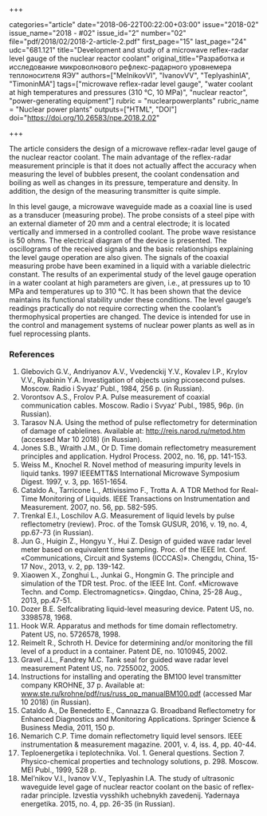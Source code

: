 +++

categories="article"
date="2018-06-22T00:22:00+03:00"
issue="2018-02"
issue_name="2018 - #02"
issue_id="2"
number="02"
file="pdf/2018/02/2018-2-article-2.pdf"
first_page="15"
last_page="24"
udc="681.121"
title="Development and study of a microwave reflex-radar level gauge of the nuclear reactor coolant"
original_title="Разработка и исследование микроволнового рефлекс-радарного уровнемера теплоносителя ЯЭУ"
authors=["MelnikovVI", "IvanovVV", "TeplyashinIA", "TimoninMA"]
tags=["microwave reflex-radar level gauge", "water coolant at high temperatures and pressures (310 °C, 10 MPa)", "nuclear reactor", "power-generating equipment"]
rubric = "nuclearpowerplants"
rubric_name = "Nuclear power plants"
outputs=["HTML", "DOI"]
doi="https://doi.org/10.26583/npe.2018.2.02"

+++

The article considers the design of a microwave reflex-radar level gauge of the nuclear reactor coolant. The main advantage of the reflex-radar measurement principle is that it does not actually affect the accuracy when measuring the level of bubbles present, the coolant condensation and boiling as well as changes in its pressure, temperature and density. In addition, the design of the measuring transmitter is quite simple.

In this level gauge, a microwave waveguide made as a coaxial line is used as a transducer (measuring probe). The probe consists of a steel pipe with an external diameter of 20 mm and a central electrode; it is located vertically and immersed in a controlled coolant. The probe wave resistance is 50 ohms. The electrical diagram of the device is presented. The oscillograms of the received signals and the basic relationships explaining the level gauge operation are also given. The signals of the coaxial measuring probe have been examined in a liquid with a variable dielectric constant. The results of an experimental study of the level gauge operation in a water coolant at high parameters are given, i.e., at pressures up to 10 MPa and temperatures up to 310 °C. It has been shown that the device maintains its functional stability under these conditions. The level gauge’s readings practically do not require correcting when the coolant’s thermophysical properties are changed. The device is intended for use in the control and management systems of nuclear power plants as well as in fuel reprocessing plants.

### References

1. Glebovich G.V., Andriyanov A.V., Vvedenckij Y.V., Kovalev I.P., Krylov V.V., Ryabinin Y.A. Investigation of objects using picosecond pulses. Moscow. Radio i Svyaz’ Publ., 1984, 256 p. (in Russian).
2. Vorontsov A.S., Frolov P.A. Pulse measurement of coaxial communication cables. Moscow. Radio i Svyaz’ Publ., 1985, 96p. (in Russian).
3. Tarasov N.A. Using the method of pulse reflectometry for determination of damage of cablelines. Available at: http://reis.narod.ru/metod.htm (accessed Mar 10 2018) (in Russian).
4. Jones S.B., Wraith J.M., Or D. Time domain reflectometry measurement principles and application. Hydrol Process. 2002, no. 16, pp. 141-153.
5. Weiss M., Knochel R. Novel method of measuring impurity levels in liquid tanks. 1997 IEEEMTT&S International Microwave Symposium Digest. 1997, v. 3, pр. 1651-1654.
6. Cataldo A., Tarricone L., Attivissimo F., Trotta A. A TDR Method for Real-Time Monitoring of Liquids. IEEE Transactions on Instrumentation and Measurement. 2007, no. 56, pp. 582-595.
7. Trenkal E.I., Loschilov A.G. Measurement of liquid levels by pulse reflectometry (review). Proc. of the Tomsk GUSUR, 2016, v. 19, no. 4, pp.67-73 (in Russian).
8. Jun G., Huigin Z., Hongyu Y., Hui Z. Design of guided wave radar level meter based on equivalent time sampling. Proc. of the IEEE Int. Conf. «Communications, Circuit and Systems (ICCCAS)». Chengdu, China, 15-17 Nov., 2013, v. 2, pp. 139-142.
9. Xiaowen X., Zonghui L., Junkai G., Hongmin G. The principle and simulation of the TDR test. Proc. of the IEEE Int. Conf. «Microwave Techn. and Comp. Electromagnetics». Qingdao, China, 25-28 Aug., 2013, pp.47-51.
10. Dozer B.E. Selfcalibrating liquid-level measuring device. Patent US, no. 3398578, 1968.
11. Hook W.R. Apparatus and methods for time domain reflectometry. Patent US, no. 5726578, 1998.
12. Reimelt R., Schroth H. Device for determining and/or monitoring the fill level of a product in a container. Patent DE, no. 1010945, 2002.
13. Gravel J.L., Fandrey M.C. Tank seal for guided wave radar level measurement Patent US, no. 7255002, 2005.
14. Instructions for installing and operating the BM100 level transmitter company KROHNE, 37 p. Available at: www.ste.ru/krohne/pdf/rus/russ_op_manualBM100.pdf (accessed Mar 10 2018) (in Russian).
15. Cataldo A., De Benedetto E., Cannazza G. Broadband Reflectometry for Enhanced Diagnostics and Monitoring Applications. Springer Science & Business Media, 2011, 150 p.
16. Nemarich C.P. Time domain reflectometry liquid level sensors. IEEE instrumentation & measurement magazine. 2001, v. 4, iss. 4, pp. 40-44.
17. Teploenergetika i teplotechnika. Vol. 1. General questions. Section 7. Physico-chemical properties and technology solutions, p. 298. Moscow. MEI Publ., 1999, 528 p.
18. Mel’nikov V.I., Ivanov V.V., Teplyashin I.A. The study of ultrasonic waveguide level gage of nuclear reactor coolant on the basic of reflex-radar principle. Izvestia vysshikh uchebnykh zavedenij. Yadernaya energetika. 2015, no. 4, pp. 26-35 (in Russian).